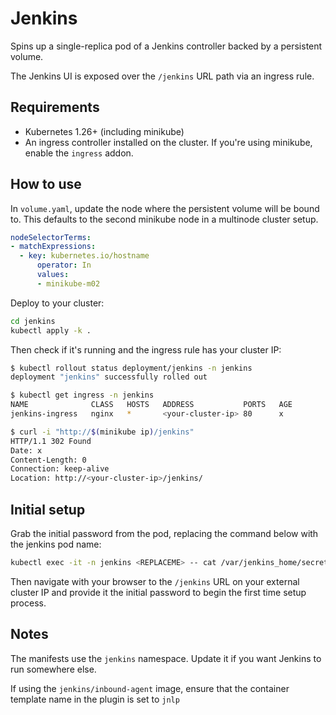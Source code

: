 # Jenkins

Spins up a single-replica pod of a Jenkins controller backed by a persistent volume.

The Jenkins UI is exposed over the `/jenkins` URL path via an ingress rule.

## Requirements

* Kubernetes 1.26+ (including minikube)
* An ingress controller installed on the cluster. If you're using minikube, enable the `ingress` addon.

## How to use

In `volume.yaml`, update the node where the persistent volume will be bound to. This defaults to the second minikube node in a multinode cluster setup.

```yaml
nodeSelectorTerms:
- matchExpressions:
  - key: kubernetes.io/hostname
      operator: In
      values:
      - minikube-m02
```

Deploy to your cluster:

```bash
cd jenkins
kubectl apply -k .
```

Then check if it's running and the ingress rule has your cluster IP:

```bash
$ kubectl rollout status deployment/jenkins -n jenkins
deployment "jenkins" successfully rolled out

$ kubectl get ingress -n jenkins
NAME              CLASS   HOSTS   ADDRESS           PORTS   AGE
jenkins-ingress   nginx   *       <your-cluster-ip> 80      x

$ curl -i "http://$(minikube ip)/jenkins"
HTTP/1.1 302 Found
Date: x
Content-Length: 0
Connection: keep-alive
Location: http://<your-cluster-ip>/jenkins/
```

## Initial setup

Grab the initial password from the pod, replacing the command below with the jenkins pod name:

```bash
kubectl exec -it -n jenkins <REPLACEME> -- cat /var/jenkins_home/secrets/initialAdminPassword
```

Then navigate with your browser to the `/jenkins` URL on your external cluster IP and provide it the initial password to begin the first time setup process.

## Notes

The manifests use the `jenkins` namespace. Update it if you want Jenkins to run somewhere else.

If using the `jenkins/inbound-agent` image, ensure that the container template name in the plugin is set to `jnlp`
